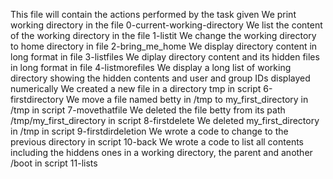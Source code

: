 This file will contain the actions performed by the task given
We print working directory in the file 0-current-working-directory
We list the content of the working directory in the file 1-listit
We change the working directory to home directory in file 2-bring_me_home
We display directory content in long format in file 3-listfiles
We diplay directory content and its hidden files in long format in file 4-listmorefiles
We display a long list of working directory showing the hidden contents and user and group IDs displayed numerically
We created a new file in a directory tmp in script 6-firstdirectory
We move a file named betty in /tmp to my_first_directory in /tmp in script 7-movethatfile
We deleted the file betty from its path /tmp/my_first_directory in script 8-firstdelete
We deleted my_first_directory in /tmp in script 9-firstdirdeletion
We wrote a code to change to the previous directory in script 10-back
We wrote a code to list all contents including the hiddens ones in a working directory, the parent and another /boot in script 11-lists
